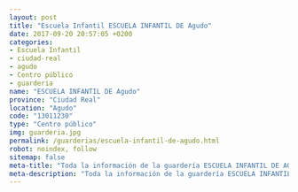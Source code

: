 ```yaml
---
layout: post
title: "Escuela Infantil ESCUELA INFANTIL DE Agudo"
date: 2017-09-20 20:57:05 +0200
categories:
- Escuela Infantil
- ciudad-real
- agudo
- Centro público
- guarderia
name: "ESCUELA INFANTIL DE Agudo"
province: "Ciudad Real"
location: "Agudo"
code: "13011230"
type: "Centro público"
img: guarderia.jpg
permalink: /guarderias/escuela-infantil-de-agudo.html
robot: noindex, follow
sitemap: false
meta-title: "Toda la información de la guardería ESCUELA INFANTIL DE AGUDO"
meta-description: "Toda la información de la guardería ESCUELA INFANTIL DE AGUDO"
---
```

